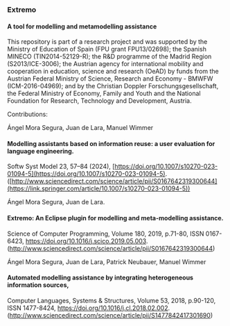 ### Extremo
#### A tool for modelling and metamodelling assistance

This repository is part of a research project and was supported by the Ministry of Education of Spain (FPU grant FPU13/02698); the Spanish MINECO (TIN2014-52129-R); the R&D programme of the Madrid Region (S2013/ICE-3006); the Austrian agency for international mobility and cooperation in education, science and research (OeAD) by funds from the Austrian Federal Ministry of Science, Research and Economy - BMWFW (ICM-2016-04969); and by the Christian Doppler Forschungsgesellschaft, the Federal Ministry of Economy, Family and Youth and the National Foundation for Research, Technology and Development, Austria.

Contributions:

Ángel Mora Segura, Juan de Lara, Manuel Wimmer
#### Modelling assistants based on information reuse: a user evaluation for language engineering.
Softw Syst Model 23, 57–84 (2024), [https://doi.org/10.1007/s10270-023-01094-5](https://doi.org/10.1007/s10270-023-01094-5).
([http://www.sciencedirect.com/science/article/pii/S0167642319300644](https://link.springer.com/article/10.1007/s10270-023-01094-5))

Ángel Mora Segura, Juan de Lara.
#### Extremo: An Eclipse plugin for modelling and meta-modelling assistance.
Science of Computer Programming, Volume 180, 2019, p.71-80, ISSN 0167-6423, https://doi.org/10.1016/j.scico.2019.05.003.
(http://www.sciencedirect.com/science/article/pii/S0167642319300644)

Ángel Mora Segura, Juan de Lara, Patrick Neubauer, Manuel Wimmer
#### Automated modelling assistance by integrating heterogeneous information sources,
Computer Languages, Systems & Structures, Volume 53, 2018, p.90-120, ISSN 1477-8424, https://doi.org/10.1016/j.cl.2018.02.002.
(http://www.sciencedirect.com/science/article/pii/S1477842417301690)
